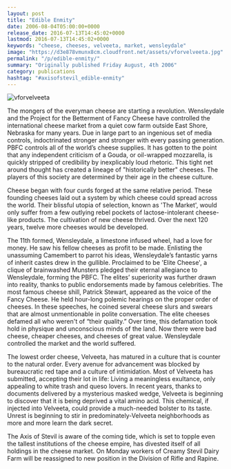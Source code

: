 ```yaml
---
layout: post
title: "Edible Enmity"
date: 2006-08-04T05:00:00+0000
release_date: 2016-07-13T14:45:02+0000
lastmod: 2016-07-13T14:45:02+0000
keywords: "cheese, cheeses, velveeta, market, wensleydale"
image: "https://d3e878vmunx8cm.cloudfront.net/assets/vforvelveeta.jpg"
permalink: "/p/edible-enmity/"
summary: "Originally published Friday August, 4th 2006"
category: publications
hashtag: "#axisofstevil_edible-enmity"
---
```


[Id_1]: https://d3e878vmunx8cm.cloudfront.net/assets/vforvelveeta.jpg "vforvelveeta"
![vforvelveeta][Id_1]

The mongers of the everyman cheese are starting a revolution.  Wensleydale and the Project for the Betterment of Fancy Cheese have controlled the international cheese market from a quiet cow farm outside East Shore, Nebraska for many years.  Due in large part to an ingenious set of media controls, indoctrinated stronger and stronger with every passing generation. PBFC controls all of the world’s cheese supplies. It has gotten to the point that any independent criticism of a Gouda, or oil-wrapped mozzarella, is quickly stripped of credibility by inexplicably loud rhetoric. This tight net around thought has created a lineage of "historically better" cheeses. The players of this society are determined by their age in the cheese culture.

Cheese began with four curds forged at the same relative period.  These founding cheeses laid out a system by which cheese could spread across the world. Their blissful utopia of selection, known as 'The Market', would only suffer from a few outlying rebel pockets of lactose-intolerant cheese-like products. The cultivation of new cheese thrived. Over the next 120 years, twelve more cheeses would be developed.

The 11th formed, Wensleydale, a limestone infused wheel, had a love for money. He saw his fellow cheeses as profit to be made. Enlisting the unassuming Camembert to parrot his ideas, Wensleydale’s fantastic yarns of inherit castes drew in the gullible. Proclaimed to be 'Elite Cheese', a clique of brainwashed Munsters pledged their eternal allegiance to Wensleydale, forming the PBFC. The elites’ superiority was further drawn into reality, thanks to public endorsements made by famous celebrities. The most famous cheese shill, Patrick Stewart, appeared as the voice of the Fancy Cheese. He held hour-long polemic hearings on the proper order of cheeses. In these speeches, he coined several cheese slurs and swears that are almost unmentionable in polite conversation. The elite cheeses defamed all who weren't of “their quality.” Over time, this defamation took hold in physique and unconscious minds of the land. Now there were bad cheese, cheaper cheeses, and cheeses of great value.  Wensleydale controlled the market and the world suffered.

The lowest order cheese, Velveeta, has matured in a culture that is counter to the natural order. Every avenue for advancement was blocked by bureaucratic red tape and a culture of intimidation. Most of Velveeta has submitted, accepting their lot in life: Living a meaningless exultance, only appealing to white trash and queso lovers. In recent years, thanks to documents delivered by a mysterious masked wedge, Velveeta is beginning to discover that it is being deprived a vital amino acid. This chemical, if injected into Velveeta, could provide a much-needed bolster to its taste. Unrest is beginning to stir in predominately-Velveeta neighborhoods as more and more learn the dark secret.            

The Axis of Stevil is aware of the coming tide, which is set to topple even the tallest institutions of the cheese empire, has divested itself of all holdings in the cheese market. On Monday workers of Creamy Stevil Dairy Farm will be reassigned to new position in the Division of Rifle and Rapine.

